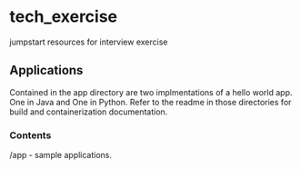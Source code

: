 # tech_exercise

jumpstart resources for interview exercise

## Applications

Contained in the app directory are two implmentations of a hello world app. One in Java and One in Python. Refer to the readme in those directories for build and containerization documentation.

### Contents

/app - sample applications.

